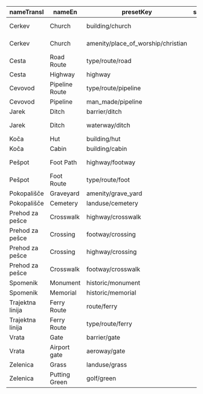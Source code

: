 |nameTransl|nameEn|presetKey|searchable|icon|tags0|tags1|tags2|tags3|tags4|geometryArea|geometryLine|geometryPoint|geometryVertex|geometryRelation|
| ------ | ------ | ------ | ------ | ------ | ------ | ------ | ------ | ------ | ------ | ------ | ------ | ------ | ------ | ------ |
|Cerkev|Church|building/church| |place-of-worship|building=church| | | | |area| |point| | |
|Cerkev|Church|amenity/place_of_worship/christian| |religious-christian|amenity=place_of_worship|religion=christian| | | |area| |point| | |
|Cesta|Road Route|type/route/road| |route-road|type=route|route=road| | | | | | | |relation|
|Cesta|Highway|highway| | |highway=*| | | | |area|line|point|vertex| |
|Cevovod|Pipeline Route|type/route/pipeline| |route-pipeline|type=route|route=pipeline| | | | | | | |relation|
|Cevovod|Pipeline|man_made/pipeline| |pipeline|man_made=pipeline| | | | | |line| | | |
|Jarek|Ditch|barrier/ditch| | |barrier=ditch| | | | |area|line| | | |
|Jarek|Ditch|waterway/ditch| |waterway-ditch|waterway=ditch| | | | | |line| | | |
|Koča|Hut|building/hut| | |building=hut| | | | |area| |point| | |
|Koča|Cabin|building/cabin| |building|building=cabin| | | | |area| |point| | |
|Pešpot|Foot Path|highway/footway| |highway-footway|highway=footway| | | | |area|line| | | |
|Pešpot|Foot Route|type/route/foot| |route-foot|type=route|route=foot| | | | | | | |relation|
|Pokopališče|Graveyard|amenity/grave_yard| |cemetery|amenity=grave_yard| | | | |area| |point| | |
|Pokopališče|Cemetery|landuse/cemetery| |cemetery|landuse=cemetery| | | | |area| |point|vertex| |
|Prehod za pešce|Crosswalk|highway/crosswalk| | |highway=crossing|crossing=zebra| | | | | | |vertex| |
|Prehod za pešce|Crossing|footway/crossing| | |highway=footway|footway=crossing| | | | |line| | | |
|Prehod za pešce|Crossing|highway/crossing| | |highway=crossing| | | | | | | |vertex| |
|Prehod za pešce|Crosswalk|footway/crosswalk| | |highway=footway|footway=crossing|crossing=zebra| | | |line| | | |
|Spomenik|Monument|historic/monument| |monument|historic=monument| | | | |area| |point|vertex| |
|Spomenik|Memorial|historic/memorial| |monument|historic=memorial| | | | |area| |point|vertex| |
|Trajektna linija|Ferry Route|route/ferry| |ferry|route=ferry| | | | | |line| | | |
|Trajektna linija|Ferry Route|type/route/ferry| |route-ferry|type=route|route=ferry| | | | | | | |relation|
|Vrata|Gate|barrier/gate| | |barrier=gate| | | | | |line|point|vertex| |
|Vrata|Airport gate|aeroway/gate| |airport|aeroway=gate| | | | | | |point| | |
|Zelenica|Grass|landuse/grass| | |landuse=grass| | | | |area| |point| | |
|Zelenica|Putting Green|golf/green| |golf|golf=green|landuse=grass|leisure=pitch|sport=golf| |area| | | | |
